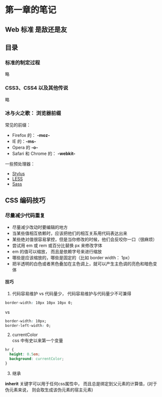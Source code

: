 # 第一章的笔记

## Web 标准 是敌还是友

## 目录

### 标准的制定过程

略

### CSS3、CSS4 以及其他传说

略

### 冰与火之歌： 浏览器前缀

常见的前缀：

- Firefox 的： **-moz-**
- IE 的：**-ms-**
- Opera 的 **-o-**
- Safari 和 Chrome 的： **-webkit-**

一些预处理器：

- [Stylus](https://stylus-lang.com/)
- [LESS](https://lesscss.org/)
- [Sass](https://sass-lang.com/)

## CSS 编码技巧

### 尽量减少代码重复

- 尽量减少改动时要编辑的地方
- 当某些值相互依赖时，应该把他们的相互关系用代码表达出来
- 某些绝对值很容易掌控，但是当你修改的时候，他们会反咬你一口（很麻烦）
- 尝试用 em 或 rem 或百分比替换 px 来修改字体
- em 的值可以缩放， 而且是依赖字号来进行缩放
- 哪些是应该缩放的，哪些是固定的（比如 border width： 1px）
- 把半透明的白色或者黑色叠加在主色调上，就可以产生主色调的亮色和暗色变体

#### 技巧

1. 代码容易维护 vs 代码量少， 代码容易维护与代码量少不可兼得

```css
border-width: 10px 10px 10px 0;
```

vs

```css
border-width: 10px;
border-left-width: 0;
```

2. currentColor  
   css 中有史以来第一个变量

```css
hr {
  height: 0.5em;
  background: currentColor;
}
```

3. 继承

**inherit** 关键字可以用于任何css属性中， 而且总是绑定到父元素的计算值，(对于伪元素来说， 则会取生成该伪元素的宿主元素)